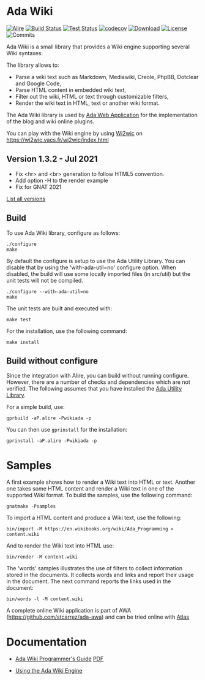 # Ada Wiki

[![Alire](https://img.shields.io/endpoint?url=https://alire.ada.dev/badges/wikiada.json)](https://alire.ada.dev/crates/wikiada)
[![Build Status](https://img.shields.io/jenkins/s/http/jenkins.vacs.fr/Ada-Wiki.svg)](https://jenkins.vacs.fr/job/Ada-Wiki/)
[![Test Status](https://img.shields.io/jenkins/t/http/jenkins.vacs.fr/Ada-Wiki.svg)](https://jenkins.vacs.fr/job/Ada-Wiki/)
[![codecov](https://codecov.io/gh/stcarrez/ada-wiki/branch/master/graph/badge.svg)](https://codecov.io/gh/stcarrez/ada-wiki)
[![Download](https://img.shields.io/badge/download-1.3.2-brightgreen.svg)](http://download.vacs.fr/ada-wiki/ada-wiki-1.3.2.tar.gz)
[![License](https://img.shields.io/badge/license-APACHE2-blue.svg)](LICENSE)
![Commits](https://img.shields.io/github/commits-since/stcarrez/ada-wiki/1.3.2.svg)

Ada Wiki is a small library that provides a Wiki engine supporting several Wiki syntaxes.

The library allows to:

* Parse a wiki text such as Markdown, Mediawiki, Creole, PhpBB, Dotclear and Google Code,
* Parse HTML content in embedded wiki text,
* Filter out the wiki, HTML or text through customizable filters,
* Render the wiki text in HTML, text or another wiki format.

The Ada Wiki library is used by [Ada Web Application](https://github.com/stcarrez/ada-awa)
for the implementation of the blog and wiki online plugins.

You can play with the Wiki engine by using [Wi2wic](https://github.com/stcarrez/wi2wic) on https://wi2wic.vacs.fr/wi2wic/index.html

## Version 1.3.2   - Jul 2021
- Fix \<hr\> and \<br\> generation to follow HTML5 convention.
- Add option -H to the render example
- Fix for GNAT 2021

[List all versions](https://github.com/stcarrez/ada-wiki/blob/master/NEWS.md)

## Build

To use Ada Wiki library, configure as follows:
```
./configure
make
```

By default the configure is setup to use the Ada Utility Library.  You can disable that
by using the 'with-ada-util=no' configure option.  When disabled, the build will use some
locally imported files (in src/util) but the unit tests will not be compiled.
```
./configure --with-ada-util=no
make
```

The unit tests are built and executed with:
```
make test
```
For the installation, use the following command:
```
make install
```

## Build without configure

Since the integration with Alire, you can build without running configure.
However, there are a number of checks and dependencies which are not verified.
The following assumes that you have installed the [Ada Utility Library](https://github.com/stcarrez/ada-util).

For a simple build, use:

```
gprbuild -aP.alire -Pwikiada -p
```

You can then use `gprinstall` for the installation:

```
gprinstall -aP.alire -Pwikiada -p
```

# Samples

A first example shows how to render a Wiki text into HTML or text.
Another one takes some HTML content and render a Wiki text in one of the supported
Wiki format.  To build the samples, use the following command:
```
gnatmake -Psamples
```

To import a HTML content and produce a Wiki text, use the following:
```
bin/import -M https://en.wikibooks.org/wiki/Ada_Programming > content.wiki
```

And to render the Wiki text into HTML use:
```
bin/render -M content.wiki
```

The 'words' samples illustrates the use of filters to collect information stored
in the documents.  It collects words and links and report their usage in the
document.  The next command reports the links used in the document:
```
bin/words -l -M content.wiki
```

A complete online Wiki application is part of AWA (https://github.com/stcarrez/ada-awa)
and can be tried online with [Atlas](https://demo.vacs.fr/atlas/index.html)

# Documentation

* [Ada Wiki Programmer's Guide](https://ada-wiki.readthedocs.io/en/latest/) [PDF](https://github.com/stcarrez/ada-wiki/blob/master/docs/wiki-book.pdf)

* [Using the Ada Wiki Engine](https://blog.vacs.fr/vacs/blogs/post.html?post=2016/04/30/Using-the-Ada-Wiki-Engine)


